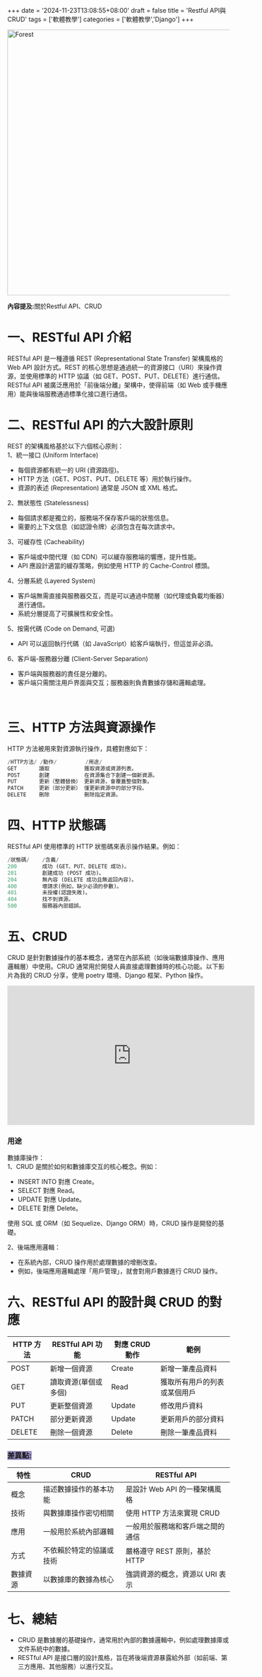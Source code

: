 +++
date = '2024-11-23T13:08:55+08:00'
draft = false
title = 'Restful API與CRUD'
tags = ['軟體教學']
categories = ['軟體教學','Django']
+++

<img src="/images/article/RestfulAPI與CRUD.jpg" alt="Forest" width="600px">
<br>
<p style="color:"><strong>內容提及:</strong>關於Restful API、CRUD</p>

<!--more-->

# 一、RESTful API 介紹

RESTful API 是一種遵循 REST (Representational State Transfer) 架構風格的 Web API 設計方式。REST 的核心思想是通過統一的資源接口（URI）來操作資源，並使用標準的 HTTP 協議（如 GET、POST、PUT、DELETE）進行通信。
<br>
RESTful API 被廣泛應用於「前後端分離」架構中，使得前端（如 Web 或手機應用）能與後端服務通過標準化接口進行通信。

# 二、RESTful API 的六大設計原則

REST 的架構風格基於以下六個核心原則：
<br>
1、統一接口 (Uniform Interface)

<ul>
    <li>每個資源都有統一的 URI (資源路徑)。</li>
    <li>HTTP 方法（GET、POST、PUT、DELETE 等）用於執行操作。</li>
    <li>資源的表述 (Representation) 通常是 JSON 或 XML 格式。</li>
</ul>
2、無狀態性 (Statelessness)
<ul>
    <li>每個請求都是獨立的，服務端不保存客戶端的狀態信息。</li>
    <li>需要的上下文信息（如認證令牌）必須包含在每次請求中。</li>
</ul>
3、可緩存性 (Cacheability)
<ul>
    <li>客戶端或中間代理（如 CDN）可以緩存服務端的響應，提升性能。</li>
    <li>API 應設計適當的緩存策略，例如使用 HTTP 的 Cache-Control 標頭。</li>
</ul>
4、分層系統 (Layered System)
<ul>
    <li>客戶端無需直接與服務器交互，而是可以通過中間層（如代理或負載均衡器）進行通信。</li>
    <li>系統分層提高了可擴展性和安全性。</li>
</ul>
5、按需代碼 (Code on Demand, 可選)
<ul>
    <li>API 可以返回執行代碼（如 JavaScript）給客戶端執行，但這並非必須。</li>
</ul>
6、客戶端-服務器分離 (Client-Server Separation)
<ul>
    <li>客戶端與服務器的責任是分離的。</li>
    <li>客戶端只需關注用戶界面與交互；服務器則負責數據存儲和邏輯處理。</li>
</ul>
<br>

# 三、HTTP 方法與資源操作

HTTP 方法被用來對資源執行操作，具體對應如下：

```py
/HTTP方法/ /動作/         /用途/
GET       讀取           獲取資源或資源列表。
POST      創建           在資源集合下創建一個新資源。
PUT       更新（整體替換） 更新資源，會覆蓋整個對象。
PATCH     更新（部分更新） 僅更新資源中的部分字段。
DELETE    刪除           刪除指定資源。
```

# 四、HTTP 狀態碼

RESTful API 使用標準的 HTTP 狀態碼來表示操作結果。例如：

```py
/狀態碼/    /含義/
200        成功 (GET、PUT、DELETE 成功)。
201        創建成功 (POST 成功)。
204        無內容 (DELETE 成功且無返回內容)。
400        壞請求(例如，缺少必須的參數)。
401        未授權(認證失敗)。
404        找不到資源。
500        服務器內部錯誤。
```

# 五、CRUD

CRUD 是針對數據操作的基本概念，通常在內部系統（如後端數據庫操作、應用邏輯層）中使用。CRUD 通常用於開發人員直接處理數據時的核心功能。以下影片為我的 CRUD 分享，使用 poetry 環境、Django 框架、Python 操作。

<iframe width="560" height="315" src="https://www.youtube.com/embed/jhw5rzoMCPM?si=vCFTmhpr7AOW4cN7" title="YouTube video player" frameborder="0" allow="accelerometer; autoplay; clipboard-write; encrypted-media; gyroscope; picture-in-picture; web-share" referrerpolicy="strict-origin-when-cross-origin" allowfullscreen></iframe>

<h3>用途</h3>
數據庫操作：<br>
1、CRUD 是關於如何和數據庫交互的核心概念。例如：
<ul>
<li>INSERT INTO 對應 Create。</li>
<li>SELECT 對應 Read。</li>
<li>UPDATE 對應 Update。</li>
<li>DELETE 對應 Delete。</li>
</ul>
使用 SQL 或 ORM（如 Sequelize、Django ORM）時，CRUD 操作是開發的基礎。

2、後端應用邏輯：

<ul>
<li>在系統內部，CRUD 操作用於處理數據的增刪改查。</li>
<li>例如，後端應用邏輯處理「用戶管理」，就會對用戶數據進行 CRUD 操作。</li>
</ul>

# 六、RESTful API 的設計與 CRUD 的對應

| HTTP 方法 | RESTful API 功能     | 對應 CRUD 動作 | 範例                         |
| --------- | -------------------- | -------------- | ---------------------------- |
| POST      | 新增一個資源         | Create         | 新增一筆產品資料             |
| GET       | 讀取資源(單個或多個) | Read           | 獲取所有用戶的列表或某個用戶 |
| PUT       | 更新整個資源         | Update         | 修改用戶資料                 |
| PATCH     | 部分更新資源         | Update         | 更新用戶的部分資料           |
| DELETE    | 刪除一個資源         | Delete         | 刪除一筆產品資料             |

<h3><span style="background-color:#9B90C2;">差異點:</span></h3>

| 特性     | CRUD                     | RESTful API                      |
| -------- | ------------------------ | -------------------------------- |
| 概念     | 描述數據操作的基本功能   | 是設計 Web API 的一種架構風格    |
| 技術     | 與數據庫操作密切相關     | 使用 HTTP 方法來實現 CRUD        |
| 應用     | 一般用於系統內部邏輯     | 一般用於服務端和客戶端之間的通信 |
| 方式     | 不依賴於特定的協議或技術 | 嚴格遵守 REST 原則，基於 HTTP    |
| 數據資源 | 以數據庫的數據為核心     | 強調資源的概念，資源以 URI 表示  |

# 七、總結

<ul>
<li>CRUD 是數據層的基礎操作，通常用於內部的數據邏輯中，例如處理數據庫或文件系統中的數據。</li>
<li>RESTful API 是接口層的設計風格，旨在將後端資源暴露給外部（如前端、第三方應用、其他服務）以進行交互。</li>
</ul>
